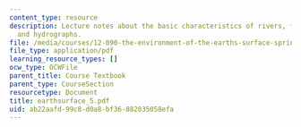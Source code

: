 ```yaml
---
content_type: resource
description: Lecture notes about the basic characteristics of rivers, fluvial hydrology,
  and hydrographs.
file: /media/courses/12-090-the-environment-of-the-earths-surface-spring-2007/ab22aafd99c8d0a8bf36882035058efa_earthsurface_5.pdf
file_type: application/pdf
learning_resource_types: []
ocw_type: OCWFile
parent_title: Course Textbook
parent_type: CourseSection
resourcetype: Document
title: earthsurface_5.pdf
uid: ab22aafd-99c8-d0a8-bf36-882035058efa
---
```

